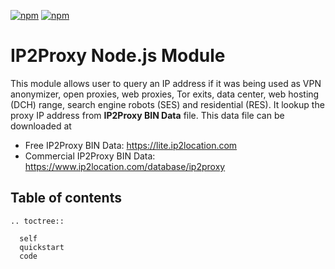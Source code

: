 [![npm](https://img.shields.io/npm/v/ip2proxy-nodejs.svg)](http://npm.im/ip2proxy-nodejs)
[![npm](https://img.shields.io/npm/dm/ip2proxy-nodejs.svg)](http://npm.im/ip2proxy-nodejs)

# IP2Proxy Node.js Module

This module allows user to query an IP address if it was being used as VPN anonymizer, open proxies, web proxies, Tor exits, data center, web hosting (DCH) range, search engine robots (SES) and residential (RES). It lookup the proxy IP address from **IP2Proxy BIN Data** file. This data file can be downloaded at

* Free IP2Proxy BIN Data: https://lite.ip2location.com
* Commercial IP2Proxy BIN Data: https://www.ip2location.com/database/ip2proxy




## Table of contents
 ```{eval-rst}
 .. toctree::

   self
   quickstart
   code
 ```